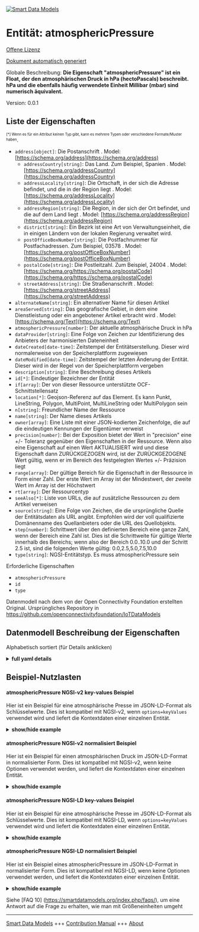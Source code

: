 <!-- 10-Header -->  
[![Smart Data Models](https://smartdatamodels.org/wp-content/uploads/2022/01/SmartDataModels_logo.png "Logo")](https://smartdatamodels.org)  
Entität: atmosphericPressure  
============================<!-- /10-Header -->  
<!-- 15-License -->  
[Offene Lizenz](https://github.com/smart-data-models//dataModel.OCF/blob/master/atmosphericPressure/LICENSE.md)  
[Dokument automatisch generiert](https://docs.google.com/presentation/d/e/2PACX-1vTs-Ng5dIAwkg91oTTUdt8ua7woBXhPnwavZ0FxgR8BsAI_Ek3C5q97Nd94HS8KhP-r_quD4H0fgyt3/pub?start=false&loop=false&delayms=3000#slide=id.gb715ace035_0_60)  
<!-- /15-License -->  
<!-- 20-Description -->  
Globale Beschreibung: **Die Eigenschaft "atmosphericPressure" ist ein Float, der den atmosphärischen Druck in hPa (hectoPascals) beschreibt. hPa und die ebenfalls häufig verwendete Einheit Millibar (mbar) sind numerisch äquivalent.**  
Version: 0.0.1  
<!-- /20-Description -->  
<!-- 30-PropertiesList -->  

## Liste der Eigenschaften  

<sup><sub>[*] Wenn es für ein Attribut keinen Typ gibt, kann es mehrere Typen oder verschiedene Formate/Muster haben</sub></sup>.  
- `address[object]`: Die Postanschrift  . Model: [https://schema.org/address](https://schema.org/address)	- `addressCountry[string]`: Das Land. Zum Beispiel, Spanien  . Model: [https://schema.org/addressCountry](https://schema.org/addressCountry)  
	- `addressLocality[string]`: Die Ortschaft, in der sich die Adresse befindet, und die in der Region liegt  . Model: [https://schema.org/addressLocality](https://schema.org/addressLocality)  
	- `addressRegion[string]`: Die Region, in der sich der Ort befindet, und die auf dem Land liegt  . Model: [https://schema.org/addressRegion](https://schema.org/addressRegion)  
	- `district[string]`: Ein Bezirk ist eine Art von Verwaltungseinheit, die in einigen Ländern von der lokalen Regierung verwaltet wird.    
	- `postOfficeBoxNumber[string]`: Die Postfachnummer für Postfachadressen. Zum Beispiel, 03578  . Model: [https://schema.org/postOfficeBoxNumber](https://schema.org/postOfficeBoxNumber)  
	- `postalCode[string]`: Die Postleitzahl. Zum Beispiel, 24004  . Model: [https://schema.org/https://schema.org/postalCode](https://schema.org/https://schema.org/postalCode)  
	- `streetAddress[string]`: Die Straßenanschrift  . Model: [https://schema.org/streetAddress](https://schema.org/streetAddress)  
- `alternateName[string]`: Ein alternativer Name für diesen Artikel  - `areaServed[string]`: Das geografische Gebiet, in dem eine Dienstleistung oder ein angebotener Artikel erbracht wird  . Model: [https://schema.org/Text](https://schema.org/Text)- `atmosphericPressure[number]`: Der aktuelle atmosphärische Druck in hPa  - `dataProvider[string]`: Eine Folge von Zeichen zur Identifizierung des Anbieters der harmonisierten Dateneinheit  - `dateCreated[date-time]`: Zeitstempel der Entitätserstellung. Dieser wird normalerweise von der Speicherplattform zugewiesen  - `dateModified[date-time]`: Zeitstempel der letzten Änderung der Entität. Dieser wird in der Regel von der Speicherplattform vergeben  - `description[string]`: Eine Beschreibung dieses Artikels  - `id[*]`: Eindeutiger Bezeichner der Entität  - `if[array]`: Der von dieser Ressource unterstützte OCF-Schnittstellensatz  - `location[*]`: Geojson-Referenz auf das Element. Es kann Punkt, LineString, Polygon, MultiPoint, MultiLineString oder MultiPolygon sein  - `n[string]`: Freundlicher Name der Ressource  - `name[string]`: Der Name dieses Artikels  - `owner[array]`: Eine Liste mit einer JSON-kodierten Zeichenfolge, die auf die eindeutigen Kennungen der Eigentümer verweist  - `precision[number]`: Bei der Exposition bietet der Wert in "precision" eine +/- Toleranz gegenüber den Eigenschaften in der Ressource. Wenn also eine Eigenschaft auf einen Wert AKTUALISIERT wird und diese Eigenschaft dann ZURÜCKGEZOGEN wird, ist der ZURÜCKGEZOGENE Wert gültig, wenn er im Bereich des festgelegten Wertes +/- Präzision liegt  - `range[array]`: Der gültige Bereich für die Eigenschaft in der Ressource in Form einer Zahl. Der erste Wert im Array ist der Mindestwert, der zweite Wert im Array ist der Höchstwert  - `rt[array]`: Der Ressourcentyp  - `seeAlso[*]`: Liste von URLs, die auf zusätzliche Ressourcen zu dem Artikel verweisen  - `source[string]`: Eine Folge von Zeichen, die die ursprüngliche Quelle der Entitätsdaten als URL angibt. Empfohlen wird der voll qualifizierte Domänenname des Quellanbieters oder die URL des Quellobjekts.  - `step[number]`: Schrittwert über den definierten Bereich eine ganze Zahl, wenn der Bereich eine Zahl ist.  Dies ist die Schrittweite für gültige Werte innerhalb des Bereichs; wenn also der Bereich 0.0..10.0 und der Schritt 2.5 ist, sind die folgenden Werte gültig: 0.0,2.5,5.0,7.5,10.0  - `type[string]`: NGSI-Entitätstyp. Es muss atmosphericPressure sein  <!-- /30-PropertiesList -->  
<!-- 35-RequiredProperties -->  
Erforderliche Eigenschaften  
- `atmosphericPressure`  - `id`  - `type`  <!-- /35-RequiredProperties -->  
<!-- 40-RequiredProperties -->  
Datenmodell nach dem von der Open Connectivity Foundation erstellten Original. Ursprüngliches Repository in https://github.com/openconnectivityfoundation/IoTDataModels  
<!-- /40-RequiredProperties -->  
<!-- 50-DataModelHeader -->  
## Datenmodell Beschreibung der Eigenschaften  
Alphabetisch sortiert (für Details anklicken)  
<!-- /50-DataModelHeader -->  
<!-- 60-ModelYaml -->  
<details><summary><strong>full yaml details</strong></summary>    
```yaml  
atmosphericPressure:    
  description: This Resource provides a measurement of Mean Sea Level Pressure experienced at the measuring point expressed in millibars.The Property 'atmosphericPressure' is a float which describes the atmospheric pressure in hPa (hectoPascals).Note that hPa and the also commonly used unit of millibars (mbar) are numerically equivalent.    
  properties:    
    address:    
      description: The mailing address    
      properties:    
        addressCountry:    
          description: 'The country. For example, Spain'    
          type: string    
          x-ngsi:    
            model: https://schema.org/addressCountry    
            type: Property    
        addressLocality:    
          description: 'The locality in which the street address is, and which is in the region'    
          type: string    
          x-ngsi:    
            model: https://schema.org/addressLocality    
            type: Property    
        addressRegion:    
          description: 'The region in which the locality is, and which is in the country'    
          type: string    
          x-ngsi:    
            model: https://schema.org/addressRegion    
            type: Property    
        district:    
          description: 'A district is a type of administrative division that, in some countries, is managed by the local government'    
          type: string    
          x-ngsi:    
            type: Property    
        postOfficeBoxNumber:    
          description: 'The post office box number for PO box addresses. For example, 03578'    
          type: string    
          x-ngsi:    
            model: https://schema.org/postOfficeBoxNumber    
            type: Property    
        postalCode:    
          description: 'The postal code. For example, 24004'    
          type: string    
          x-ngsi:    
            model: https://schema.org/https://schema.org/postalCode    
            type: Property    
        streetAddress:    
          description: The street address    
          type: string    
          x-ngsi:    
            model: https://schema.org/streetAddress    
            type: Property    
        streetNr:    
          description: Number identifying a specific property on a public street    
          type: string    
          x-ngsi:    
            type: Property    
      type: object    
      x-ngsi:    
        model: https://schema.org/address    
        type: Property    
    alternateName:    
      description: An alternative name for this item    
      type: string    
      x-ngsi:    
        type: Property    
    areaServed:    
      description: The geographic area where a service or offered item is provided    
      type: string    
      x-ngsi:    
        model: https://schema.org/Text    
        type: Property    
    atmosphericPressure:    
      description: The current atmospheric pressure in hPa    
      readOnly: true    
      type: number    
      x-ngsi:    
        type: Property    
    dataProvider:    
      description: A sequence of characters identifying the provider of the harmonised data entity    
      type: string    
      x-ngsi:    
        type: Property    
    dateCreated:    
      description: Entity creation timestamp. This will usually be allocated by the storage platform    
      format: date-time    
      type: string    
      x-ngsi:    
        type: Property    
    dateModified:    
      description: Timestamp of the last modification of the entity. This will usually be allocated by the storage platform    
      format: date-time    
      type: string    
      x-ngsi:    
        type: Property    
    description:    
      description: A description of this item    
      type: string    
      x-ngsi:    
        type: Property    
    id:    
      anyOf:    
        - description: Identifier format of any NGSI entity    
          maxLength: 256    
          minLength: 1    
          pattern: ^[\w\-\.\{\}\$\+\*\[\]`|~^@!,:\\]+$    
          type: string    
          x-ngsi:    
            type: Property    
        - description: Identifier format of any NGSI entity    
          format: uri    
          type: string    
          x-ngsi:    
            type: Property    
      description: Unique identifier of the entity    
      x-ngsi:    
        type: Property    
    if:    
      description: The OCF Interface set supported by this Resource    
      items:    
        enum:    
          - oic.if.s    
          - oic.if.baseline    
        type: string    
      minItems: 2    
      readOnly: true    
      type: array    
      uniqueItems: true    
      x-ngsi:    
        type: Property    
    location:    
      description: 'Geojson reference to the item. It can be Point, LineString, Polygon, MultiPoint, MultiLineString or MultiPolygon'    
      oneOf:    
        - description: Geojson reference to the item. Point    
          properties:    
            bbox:    
              items:    
                type: number    
              minItems: 4    
              type: array    
            coordinates:    
              items:    
                type: number    
              minItems: 2    
              type: array    
            type:    
              enum:    
                - Point    
              type: string    
          required:    
            - type    
            - coordinates    
          title: GeoJSON Point    
          type: object    
          x-ngsi:    
            type: GeoProperty    
        - description: Geojson reference to the item. LineString    
          properties:    
            bbox:    
              items:    
                type: number    
              minItems: 4    
              type: array    
            coordinates:    
              items:    
                items:    
                  type: number    
                minItems: 2    
                type: array    
              minItems: 2    
              type: array    
            type:    
              enum:    
                - LineString    
              type: string    
          required:    
            - type    
            - coordinates    
          title: GeoJSON LineString    
          type: object    
          x-ngsi:    
            type: GeoProperty    
        - description: Geojson reference to the item. Polygon    
          properties:    
            bbox:    
              items:    
                type: number    
              minItems: 4    
              type: array    
            coordinates:    
              items:    
                items:    
                  items:    
                    type: number    
                  minItems: 2    
                  type: array    
                minItems: 4    
                type: array    
              type: array    
            type:    
              enum:    
                - Polygon    
              type: string    
          required:    
            - type    
            - coordinates    
          title: GeoJSON Polygon    
          type: object    
          x-ngsi:    
            type: GeoProperty    
        - description: Geojson reference to the item. MultiPoint    
          properties:    
            bbox:    
              items:    
                type: number    
              minItems: 4    
              type: array    
            coordinates:    
              items:    
                items:    
                  type: number    
                minItems: 2    
                type: array    
              type: array    
            type:    
              enum:    
                - MultiPoint    
              type: string    
          required:    
            - type    
            - coordinates    
          title: GeoJSON MultiPoint    
          type: object    
          x-ngsi:    
            type: GeoProperty    
        - description: Geojson reference to the item. MultiLineString    
          properties:    
            bbox:    
              items:    
                type: number    
              minItems: 4    
              type: array    
            coordinates:    
              items:    
                items:    
                  items:    
                    type: number    
                  minItems: 2    
                  type: array    
                minItems: 2    
                type: array    
              type: array    
            type:    
              enum:    
                - MultiLineString    
              type: string    
          required:    
            - type    
            - coordinates    
          title: GeoJSON MultiLineString    
          type: object    
          x-ngsi:    
            type: GeoProperty    
        - description: Geojson reference to the item. MultiLineString    
          properties:    
            bbox:    
              items:    
                type: number    
              minItems: 4    
              type: array    
            coordinates:    
              items:    
                items:    
                  items:    
                    items:    
                      type: number    
                    minItems: 2    
                    type: array    
                  minItems: 4    
                  type: array    
                type: array    
              type: array    
            type:    
              enum:    
                - MultiPolygon    
              type: string    
          required:    
            - type    
            - coordinates    
          title: GeoJSON MultiPolygon    
          type: object    
          x-ngsi:    
            type: GeoProperty    
      x-ngsi:    
        type: GeoProperty    
    n:    
      description: Friendly name of the Resource    
      maxLength: 64    
      readOnly: true    
      type: string    
      x-ngsi:    
        type: Property    
    name:    
      description: The name of this item    
      type: string    
      x-ngsi:    
        type: Property    
    owner:    
      description: A List containing a JSON encoded sequence of characters referencing the unique Ids of the owner(s)    
      items:    
        anyOf:    
          - description: Identifier format of any NGSI entity    
            maxLength: 256    
            minLength: 1    
            pattern: ^[\w\-\.\{\}\$\+\*\[\]`|~^@!,:\\]+$    
            type: string    
            x-ngsi:    
              type: Property    
          - description: Identifier format of any NGSI entity    
            format: uri    
            type: string    
            x-ngsi:    
              type: Property    
        description: Unique identifier of the entity    
        x-ngsi:    
          type: Property    
      type: array    
      x-ngsi:    
        type: Property    
    precision:    
      description: 'When exposed the value in ''precision'' provides a +/- tolerance against the Properties in the Resource. Thus if a Property is UPDATED to a value and that Property then RETRIEVED, the RETRIEVED value is valid if in the range of the set value +/- precision'    
      readOnly: true    
      type: number    
      x-ngsi:    
        type: Property    
    range:    
      description: 'The valid range for the Property in the Resource as a number. The first value in the array is the minimum value, the second value in the array is the maximum value'    
      items:    
        type: number    
      maxItems: 2    
      minItems: 2    
      readOnly: true    
      type: array    
      x-ngsi:    
        type: Property    
    rt:    
      description: The Resource Type    
      items:    
        enum:    
          - oic.r.sensor.atmosphericpressure    
        maxLength: 64    
        type: string    
      minItems: 1    
      readOnly: true    
      type: array    
      uniqueItems: true    
      x-ngsi:    
        type: Property    
    seeAlso:    
      description: list of uri pointing to additional resources about the item    
      oneOf:    
        - items:    
            format: uri    
            type: string    
          minItems: 1    
          type: array    
        - format: uri    
          type: string    
      x-ngsi:    
        type: Property    
    source:    
      description: 'A sequence of characters giving the original source of the entity data as a URL. Recommended to be the fully qualified domain name of the source provider, or the URL to the source object'    
      type: string    
      x-ngsi:    
        type: Property    
    step:    
      description: 'Step value across the defined range an integer when the range is a number.  This is the increment for valid values across the range; so if range is 0.0..10.0 and step is 2.5 then valid values are 0.0,2.5,5.0,7.5,10.0'    
      readOnly: true    
      type: number    
      x-ngsi:    
        type: Property    
    type:    
      description: NGSI entity type. It has to be atmosphericPressure    
      enum:    
        - atmosphericPressure    
      type: string    
      x-ngsi:    
        type: Property    
  required:    
    - atmosphericPressure    
    - id    
    - type    
  type: object    
  x-derived-from: https://raw.githubusercontent.com/openconnectivityfoundation/IoTDataModels/master/AtmosphericPressureResURI.swagger.json    
  x-disclaimer: 'Redistribution and use in source and binary forms, with or without modification, are permitted  provided that the license conditions are met. Copyleft (c) 2022 Contributors to Smart Data Models Program'    
  x-license-url: https://github.com/smart-data-models/dataModel.OCF/blob/master/atmosphericPressure/LICENSE.md    
  x-model-schema: https://smart-data-models.github.io/dataModel.OCF/atmosphericPressure/schema.json    
  x-model-tags: OCF    
  x-version: 0.0.1    
```  
</details>    
<!-- /60-ModelYaml -->  
<!-- 70-MiddleNotes -->  
<!-- /70-MiddleNotes -->  
<!-- 80-Examples -->  
## Beispiel-Nutzlasten  
#### atmosphericPressure NGSI-v2 key-values Beispiel  
Hier ist ein Beispiel für eine atmosphärische Presse im JSON-LD-Format als Schlüsselwerte. Dies ist kompatibel mit NGSI-v2, wenn `options=keyValues` verwendet wird und liefert die Kontextdaten einer einzelnen Entität.  
<details><summary><strong>show/hide example</strong></summary>    
```json  
{  
  "id": "urn:ngsi-ld:atmosphericPressure:id:ELDP:82735557",  
  "dateCreated": "1978-10-18T02:53:27Z",  
  "dateModified": "1971-05-22T13:45:28Z",  
  "source": "Leader right relationship conference treatment until police. A cold language to though benefit want. Ten own anyone low fight answer.",  
  "name": "Do write story your should present claim. Coach himself size strategy fine kind.",  
  "alternateName": "Four send region above oil record. Believe item western catch method body time successful.",  
  "description": "Pressure few number form. Upon set bit process per of. Kitchen six source probably movement.",  
  "dataProvider": "Sort general exactly able pretty. Apply stay artist throw pull second.",  
  "owner": [  
    "urn:ngsi-ld:atmosphericPressure:items:ABBA:58876358",  
    "urn:ngsi-ld:atmosphericPressure:items:OJQG:19954985"  
  ],  
  "seeAlso": [  
    "urn:ngsi-ld:atmosphericPressure:items:FGYB:46319843",  
    "urn:ngsi-ld:atmosphericPressure:items:KYKB:58015149"  
  ],  
  "location": {  
    "type": "Point",  
    "coordinates": [  
      -77.1844825,  
      108.947418  
    ]  
  },  
  "address": {  
    "streetAddress": "Billion particular decade prove drug draw get. Good happen truth wonder car material.",  
    "addressLocality": "Necessary capital would cover. Upon hold institution myself author first small. Those tonight may several soldier.",  
    "addressRegion": "Left baby no mother leader detail result. Or may from morning why. View common foot arm suggest life home.",  
    "addressCountry": "Cost ok part company fund office. Past reflect company within above. Person rise himself drug.",  
    "postalCode": "Without interview produce owner. Stand why ready consumer. Explain trip cultural fill bad court bring.",  
    "postOfficeBoxNumber": "Adult response democratic middle hand. Prepare such thank reach itself sometimes. Already shoulder actually."  
  },  
  "areaServed": "Nearly effect individual four positive price. Court resource single cultural PM probably.",  
  "rt": [  
    "oic.r.sensor.atmosphericpressure",  
    "oic.r.sensor.atmosphericpressure"  
  ],  
  "atmosphericPressure": {  
    "type": "Property",  
    "value": 88.8  
  },  
  "n": "His away back interesting enter hair sea. Continue care buy between generation throw without. Owner hospital current should thus increase.",  
  "precision": {  
    "type": "Property",  
    "value": 964.0  
  },  
  "range": [  
    987.9,  
    288.3  
  ],  
  "step": {  
    "type": "Property",  
    "value": 605.4  
  },  
  "if": [  
    "oic.if.s",  
    "oic.if.s"  
  ],  
  "type": "atmosphericPressure"  
}  
```  
</details>  
#### atmosphericPressure NGSI-v2 normalisiert Beispiel  
Hier ist ein Beispiel für einen atmosphärischen Druck im JSON-LD-Format in normalisierter Form. Dies ist kompatibel mit NGSI-v2, wenn keine Optionen verwendet werden, und liefert die Kontextdaten einer einzelnen Entität.  
<details><summary><strong>show/hide example</strong></summary>    
```json  
{  
  "id": {  
    "type": "string",  
    "value": "urn:ngsi-ld:atmosphericPressure:id:ELDP:82735557"  
  },  
  "dateCreated": {  
    "format": "date-time",  
    "type": "string",  
    "value": "1978-10-18T02:53:27Z"  
  },  
  "dateModified": {  
    "format": "date-time",  
    "type": "string",  
    "value": "1971-05-22T13:45:28Z"  
  },  
  "source": {  
    "type": "string",  
    "value": "Leader right relationship conference treatment until police. A cold language to though benefit want. Ten own anyone low fight answer."  
  },  
  "name": {  
    "type": "string",  
    "value": "Do write story your should present claim. Coach himself size strategy fine kind."  
  },  
  "alternateName": {  
    "type": "string",  
    "value": "Four send region above oil record. Believe item western catch method body time successful."  
  },  
  "description": {  
    "type": "string",  
    "value": "Pressure few number form. Upon set bit process per of. Kitchen six source probably movement."  
  },  
  "dataProvider": {  
    "type": "string",  
    "value": "Sort general exactly able pretty. Apply stay artist throw pull second."  
  },  
  "owner": {  
    "type": "array",  
    "value": [  
      "urn:ngsi-ld:atmosphericPressure:items:ABBA:58876358",  
      "urn:ngsi-ld:atmosphericPressure:items:OJQG:19954985"  
    ]  
  },  
  "seeAlso": {  
    "type": "array",  
    "value": [  
      "urn:ngsi-ld:atmosphericPressure:items:FGYB:46319843",  
      "urn:ngsi-ld:atmosphericPressure:items:KYKB:58015149"  
    ]  
  },  
  "location": {  
    "type": "object",  
    "value": {  
      "type": "Point",  
      "coordinates": [  
        -77.1844825,  
        108.947418  
      ]  
    }  
  },  
  "address": {  
    "type": "object",  
    "value": {  
      "streetAddress": "Billion particular decade prove drug draw get. Good happen truth wonder car material.",  
      "addressLocality": "Necessary capital would cover. Upon hold institution myself author first small. Those tonight may several soldier.",  
      "addressRegion": "Left baby no mother leader detail result. Or may from morning why. View common foot arm suggest life home.",  
      "addressCountry": "Cost ok part company fund office. Past reflect company within above. Person rise himself drug.",  
      "postalCode": "Without interview produce owner. Stand why ready consumer. Explain trip cultural fill bad court bring.",  
      "postOfficeBoxNumber": "Adult response democratic middle hand. Prepare such thank reach itself sometimes. Already shoulder actually."  
    }  
  },  
  "areaServed": {  
    "type": "string",  
    "value": "Nearly effect individual four positive price. Court resource single cultural PM probably."  
  },  
  "rt": {  
    "type": "array",  
    "value": [  
      "oic.r.sensor.atmosphericpressure",  
      "oic.r.sensor.atmosphericpressure"  
    ]  
  },  
  "atmosphericPressure": {  
    "type": "object",  
    "value": {  
      "type": "Property",  
      "value": 88.8  
    }  
  },  
  "n": {  
    "type": "string",  
    "value": "His away back interesting enter hair sea. Continue care buy between generation throw without. Owner hospital current should thus increase."  
  },  
  "precision": {  
    "type": "object",  
    "value": {  
      "type": "Property",  
      "value": 964.0  
    }  
  },  
  "range": {  
    "type": "array",  
    "value": [  
      987.9,  
      288.3  
    ]  
  },  
  "step": {  
    "type": "object",  
    "value": {  
      "type": "Property",  
      "value": 605.4  
    }  
  },  
  "if": {  
    "type": "array",  
    "value": [  
      "oic.if.s",  
      "oic.if.s"  
    ]  
  },  
  "type": {  
    "type": "string",  
    "value": "atmosphericPressure"  
  }  
}  
```  
</details>  
#### atmosphericPressure NGSI-LD key-values Beispiel  
Hier ist ein Beispiel für eine atmosphärische Presse im JSON-LD-Format als Schlüsselwerte. Dies ist kompatibel mit NGSI-LD, wenn `options=keyValues` verwendet wird und liefert die Kontextdaten einer einzelnen Entität.  
<details><summary><strong>show/hide example</strong></summary>    
```json  
{  
    "id": "urn:ngsi-ld:atmosphericPressure:id:ELDP:82735557",  
    "dateCreated": "1978-10-18T02:53:27Z",  
    "dateModified": "1971-05-22T13:45:28Z",  
    "source": "Leader right relationship conference treatment until police. A cold language to though benefit want. Ten own anyone low fight answer.",  
    "name": "Do write story your should present claim. Coach himself size strategy fine kind.",  
    "alternateName": "Four send region above oil record. Believe item western catch method body time successful.",  
    "description": "Pressure few number form. Upon set bit process per of. Kitchen six source probably movement.",  
    "dataProvider": "Sort general exactly able pretty. Apply stay artist throw pull second.",  
    "owner": [  
        "urn:ngsi-ld:atmosphericPressure:items:ABBA:58876358",  
        "urn:ngsi-ld:atmosphericPressure:items:OJQG:19954985"  
    ],  
    "seeAlso": [  
        "urn:ngsi-ld:atmosphericPressure:items:FGYB:46319843",  
        "urn:ngsi-ld:atmosphericPressure:items:KYKB:58015149"  
    ],  
    "location": {  
        "type": "Point",  
        "coordinates": [  
            -77.1844825,  
            108.947418  
        ]  
    },  
    "address": {  
        "streetAddress": "Billion particular decade prove drug draw get. Good happen truth wonder car material.",  
        "addressLocality": "Necessary capital would cover. Upon hold institution myself author first small. Those tonight may several soldier.",  
        "addressRegion": "Left baby no mother leader detail result. Or may from morning why. View common foot arm suggest life home.",  
        "addressCountry": "Cost ok part company fund office. Past reflect company within above. Person rise himself drug.",  
        "postalCode": "Without interview produce owner. Stand why ready consumer. Explain trip cultural fill bad court bring.",  
        "postOfficeBoxNumber": "Adult response democratic middle hand. Prepare such thank reach itself sometimes. Already shoulder actually."  
    },  
    "areaServed": "Nearly effect individual four positive price. Court resource single cultural PM probably.",  
    "rt": [  
        "oic.r.sensor.atmosphericpressure",  
        "oic.r.sensor.atmosphericpressure"  
    ],  
    "atmosphericPressure": {  
        "type": "Property",  
        "value": 88.8  
    },  
    "n": "His away back interesting enter hair sea. Continue care buy between generation throw without. Owner hospital current should thus increase.",  
    "precision": {  
        "type": "Property",  
        "value": 964.0  
    },  
    "range": [  
        987.9,  
        288.3  
    ],  
    "step": {  
        "type": "Property",  
        "value": 605.4  
    },  
    "if": [  
        "oic.if.s",  
        "oic.if.s"  
    ],  
    "type": "atmosphericPressure",  
    "@context": [  
        "https://smartdatamodels.org/context.jsonld",  
        "https://raw.githubusercontent.com/smart-data-models/dataModel.OCF/master/context.jsonld"  
    ]  
}  
```  
</details>  
#### atmosphericPressure NGSI-LD normalisiert Beispiel  
Hier ist ein Beispiel eines atmosphericPressure im JSON-LD-Format in normalisierter Form. Dies ist kompatibel mit NGSI-LD, wenn keine Optionen verwendet werden, und liefert die Kontextdaten einer einzelnen Entität.  
<details><summary><strong>show/hide example</strong></summary>    
```json  
{  
    "id": "urn:ngsi-ld:atmosphericPressure:id:RJQY:59820312",  
    "dateCreated": {  
        "type": "Property",  
        "value": {  
            "@type": "DateTime",  
            "@value": "2007-06-26T17:29:21Z"  
        }  
    },  
    "dateModified": {  
        "type": "Property",  
        "value": {  
            "@type": "DateTime",  
            "@value": "2011-06-17T02:00:43Z"  
        }  
    },  
    "source": {  
        "type": "Property",  
        "value": "Teach Mrs easy fight across reason himself. Former section why today stay. High way official structure."  
    },  
    "name": {  
        "type": "Property",  
        "value": "Little compare take education. Dinner lose western feel. Next list since then."  
    },  
    "alternateName": {  
        "type": "Property",  
        "value": "Door recently drive."  
    },  
    "description": {  
        "type": "Property",  
        "value": "End consider financial hope. Mouth south start single strong. Doctor itself popular choose give possible into."  
    },  
    "dataProvider": {  
        "type": "Property",  
        "value": "Share cover road fish think investment account."  
    },  
    "owner": {  
        "type": "Property",  
        "value": [  
            "urn:ngsi-ld:atmosphericPressure:items:HDEN:32343695",  
            "urn:ngsi-ld:atmosphericPressure:items:RVRC:69480931"  
        ]  
    },  
    "seeAlso": {  
        "type": "Property",  
        "value": [  
            "urn:ngsi-ld:atmosphericPressure:items:PRFC:27292619"  
        ]  
    },  
    "location": {  
        "type": "Property",  
        "value": {  
            "type": "Point",  
            "coordinates": [  
                -11.8938735,  
                11.02388  
            ]  
        }  
    },  
    "address": {  
        "type": "Property",  
        "value": {  
            "streetAddress": "Six boy would produce. Beyond forward ability much resource.",  
            "addressLocality": "Catch heavy usually phone whom property every.",  
            "addressRegion": "Visit response direction statement feeling. Medical new matter a president them.",  
            "addressCountry": "Institution recent consider clearly and argue indicate. Tell general wear keep arm relationship hundred.",  
            "postalCode": "American campaign too at view card. School word those score in. Article table size near crime investment.",  
            "postOfficeBoxNumber": "Particularly skin research whether goal need. Last court position politics sell."  
        }  
    },  
    "areaServed": {  
        "type": "Property",  
        "value": "Game education structure force fine resource. Expert rise board sometimes. Wrong simple a public study get."  
    },  
    "rt": {  
        "type": "Property",  
        "value": [  
            "oic.r.sensor.atmosphericpressure"  
        ]  
    },  
    "atmosphericPressure": {  
        "type": "Property",  
        "value": 904.6  
    },  
    "n": {  
        "type": "Property",  
        "value": "Factor charge often artist husband wall region. Continue role particularly top. Of song attorney week force continue because few."  
    },  
    "precision": {  
        "type": "Property",  
        "value": 953.2  
    },  
    "range": {  
        "type": "Property",  
        "value": [  
            801.2,  
            869.8  
        ]  
    },  
    "step": {  
        "type": "Property",  
        "value": 620.7  
    },  
    "if": {  
        "type": "Property",  
        "value": [  
            "oic.if.baseline",  
            "oic.if.baseline"  
        ]  
    },  
    "type": "atmosphericPressure",  
    "@context": [  
        "https://smartdatamodels.org/context.jsonld",  
        "https://raw.githubusercontent.com/smart-data-models/dataModel.OCF/master/context.jsonld"  
    ]  
}  
```  
</details><!-- /80-Examples -->  
<!-- 90-FooterNotes -->  
<!-- /90-FooterNotes -->  
<!-- 95-Units -->  
Siehe [FAQ 10] (https://smartdatamodels.org/index.php/faqs/), um eine Antwort auf die Frage zu erhalten, wie man mit Größeneinheiten umgeht  
<!-- /95-Units -->  
<!-- 97-LastFooter -->  
---  
[Smart Data Models](https://smartdatamodels.org) +++ [Contribution Manual](https://bit.ly/contribution_manual) +++ [About](https://bit.ly/Introduction_SDM)<!-- /97-LastFooter -->  
